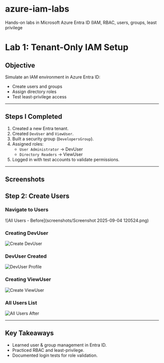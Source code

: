 # azure-iam-labs
Hands-on labs in Microsoft Azure Entra ID (IAM, RBAC, users, groups, least privilege
# Lab 1: Tenant-Only IAM Setup

## Objective
Simulate an IAM environment in Azure Entra ID:
- Create users and groups
- Assign directory roles
- Test least-privilege access

---

## Steps I Completed
1. Created a new Entra tenant.  
2. Created `DevUser` and `ViewUser`.  
3. Built a security group (`DevelopersGroup`).  
4. Assigned roles:
   - `User Administrator` → DevUser
   - `Directory Readers` → ViewUser  
5. Logged in with test accounts to validate permissions.

---

## Screenshots
## Step 2: Create Users

### Navigate to Users
![All Users - Before](screenshots/Screenshot 2025-09-04 120524.png)

### Creating DevUser
![Create DevUser](./screenshots/create-devuser.png)

### DevUser Created
![DevUser Profile](./screenshots/devuser-profile.png)

### Creating ViewUser
![Create ViewUser](./screenshots/create-viewuser.png)

### All Users List
![All Users After](./screenshots/all-users-after.png)


---

## Key Takeaways
- Learned user & group management in Entra ID.  
- Practiced RBAC and least-privilege.  
- Documented login tests for role validation.
